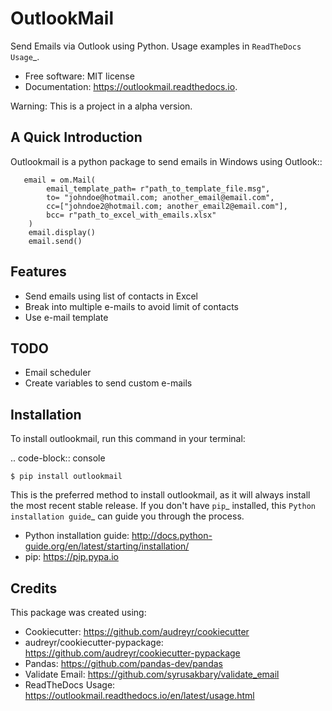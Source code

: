 OutlookMail
=========

Send Emails via Outlook using Python.
Usage examples in `ReadTheDocs Usage`_.

* Free software: MIT license
* Documentation: https://outlookmail.readthedocs.io.

Warning: This is a project in a alpha version.

A Quick Introduction
--------------------

Outlookmail is a python package to send emails in Windows using Outlook::

       email = om.Mail(
            email_template_path= r"path_to_template_file.msg",
            to= "johndoe@hotmail.com; another_email@email.com",
            cc=["johndoe2@hotmail.com; another_email2@email.com"],
            bcc= r"path_to_excel_with_emails.xlsx"
        )
        email.display()
        email.send()

Features
--------

- Send emails using list of contacts in Excel
- Break into multiple e-mails to avoid limit of contacts
- Use e-mail template


TODO
----

- Email scheduler
- Create variables to send custom e-mails


Installation
------------

To install outlookmail, run this command in your terminal:

.. code-block:: console

    $ pip install outlookmail

This is the preferred method to install outlookmail, as it will always install the most recent stable release.
If you don't have `pip`_ installed, this `Python installation guide`_ can guide
you through the process.

- Python installation guide: http://docs.python-guide.org/en/latest/starting/installation/
- pip: https://pip.pypa.io


Credits
-------

This package was created using:
- Cookiecutter: https://github.com/audreyr/cookiecutter
- audreyr/cookiecutter-pypackage: https://github.com/audreyr/cookiecutter-pypackage
- Pandas: https://github.com/pandas-dev/pandas
- Validate Email: https://github.com/syrusakbary/validate_email
- ReadTheDocs Usage: https://outlookmail.readthedocs.io/en/latest/usage.html